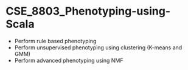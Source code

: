 # CSE_8803_Phenotyping-using-Scala

- Perform rule based phenotyping
- Perform unsupervised phenotyping using clustering (K-means and GMM)
- Perform advanced phenotyping using NMF
